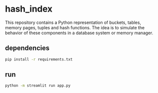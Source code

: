 # hash_index
This repository contains a Python representation of buckets, tables, memory pages, tuples and hash functions. The idea is to simulate the behavior of these components in a database system or memory manager.


## dependencies

   ```bash
   pip install -r requirements.txt
   ```

## run

   ```bash
   python -m streamlit run app.py
   ```
